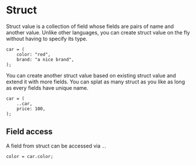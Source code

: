 # Struct

Struct value is a collection of field whose fields are pairs of name and another value. Unlike other languages, you can create struct value on the fly without having to specify its type.

```butter
car = (
    color: "red",
    brand: "a nice brand",
);
```

You can create another struct value based on existing struct value and extend it with more fields. You can splat as many struct as you like as long as every fields have unique name.

```butter
car = (
    ..car,
    price: 100,
);
```

## Field access

A field from struct can be accessed via `.`.

```butter
color = car.color;
```
